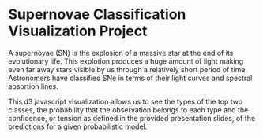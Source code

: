 # Supernovae Classification Visualization Project

A supernovae (SN) is the explosion of a massive star at the end of its evolutionary life. This explotion produces a huge amount of light making even far away stars visible by us through a relatively short period of time. Astronomers have classified SNe in terms of their light curves and spectral absortion lines.

This d3 javascript visualization allows us to see the types of the top two classes, the probability that the observation belongs to each type and the confidence, or tension as defined in the provided presentation slides, of the predictions for a given probabilistic model. 
